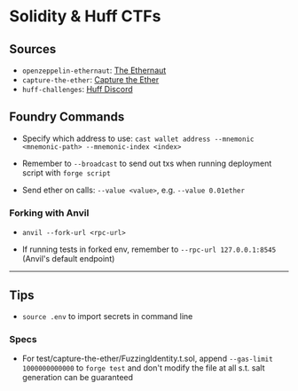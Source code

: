 # Solidity & Huff CTFs

## Sources

- `openzeppelin-ethernaut`: [The Ethernaut](https://ethernaut.openzeppelin.com/)
- `capture-the-ether`: [Capture the Ether](https://capturetheether.com/)
- `huff-challenges`: [Huff Discord](https://discord.com/channels/980519274600882306)

## Foundry Commands

- Specify which address to use: `cast wallet address --mnemonic <mnemonic-path> --mnemonic-index <index>`

- Remember to `--broadcast` to send out txs when running deployment script with `forge script`

- Send ether on calls: `--value <value>`, e.g. `--value 0.01ether`

### Forking with Anvil

- `anvil --fork-url <rpc-url>`

- If running tests in forked env, remember to `--rpc-url 127.0.0.1:8545` (Anvil's default endpoint)

---

## Tips

- `source .env` to import secrets in command line

### Specs

- For test/capture-the-ether/FuzzingIdentity.t.sol, append `--gas-limit 1000000000000` to `forge test` and don't modify the file at all s.t. salt generation can be guaranteed

